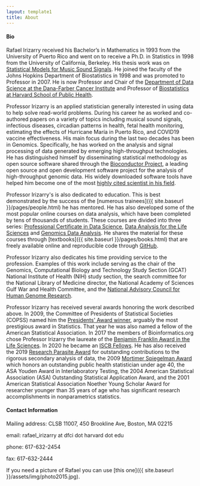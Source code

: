 ```yaml
---
layout: template1
title: About
---
```


#### Bio

Rafael Irizarry received his Bachelor’s in Mathematics in 1993 from the University of Puerto Rico and went on to receive a Ph.D. in Statistics in 1998 from the University of California, Berkeley. His thesis work was on [Statistical Models for Music Sound Signals](http://citeseerx.ist.psu.edu/viewdoc/download?doi=10.1.1.34.7828&rep=rep1&type=pdf). He joined the faculty of the Johns Hopkins Department of Biostatistics in 1998 and was promoted to Professor in 2007. He is now Professor and Chair of the [Department of Data Science at the Dana-Farber Cancer Institute](http://ds.dfci.harvard.edu/) and Professor of [Biostatistics at Harvard School of Public Health](https://www.hsph.harvard.edu/biostatistics/). 

Professor Irizarry is an applied statistician generally interested in using data to help solve read-world problems. During his career he as worked and co-authored papers on a variety of topics including musical sound signals, infectious diseases, circadian patterns in health, fetal health monitoring, estimating the effects of Hurricane María in Puerto Rico, and COVID19 vaccine effectiveness. His main focus during the last two decades has been in Genomics. Specifically, he has worked on the analysis and signal processing of data generated by emerging high-throughput technologies. He has distinguished himself by disseminating statistical methodology as open source software shared through the [Bioconductor Project](https://en.wikipedia.org/wiki/Bioconductor), a leading open source and open development software project for the analysis of high-throughput genomic data. His widely downloaded software tools have helped him become one of the most [highly cited scientist in his field](https://www.hsph.harvard.edu/news/hsph-in-the-news/twenty-one-faculty-cited-as-outstanding-in-their-fields/). 

Professor Irizarry's is also dedicated to education. This is best demonstrated by the success of the [numerous trainees]({{ site.baseurl }}/pages/people.html) he has mentored. He has also developed some of the most popular online courses on data analysis, which have been completed by tens of thousands of students. These courses are divided into three series: [Professional Certificate in Data Science](https://www.edx.org/professional-certificate/harvardx-data-science), [Data Analysis for the Life Sciences](https://www.edx.org/xseries/data-analysis-life-sciences) and [Genomics Data Analysis](https://www.edx.org/xseries/genomics-data-analysis). He shares the material for these courses through [textbooks]({{ site.baseurl }}/pages/books.html) that are freely available online and reproducible code through [GitHub](https://github.com/rafalab).

Professor Irizarry also dedicates his time providing service to the profession. Examples of this work include serving as the chair of the Genomics, Computational Biology and Technology Study Section (GCAT) National Institute of Health (NIH) study section, the search committee for the National Library of Medicine director, the National Academy of Sciences Gulf War and Health Committee, and the [National Advisory Council for Human Genome Research](https://www.genome.gov/about-nhgri/Institute-Advisors/National-Advisory-Council-for-Human-Genome-Research).

Professor Irizarry has received several awards honoring the work described above. In 2009, the Committee of Presidents of Statistical Societies (COPSS) named him the [Presidents' Award winner](https://en.wikipedia.org/wiki/COPSS_Presidents%27_Award), arguably the most prestigious award in Statistics. That year he was also named a fellow of the American Statistical Association. In 2017 the members of Bioinformatics.org chose Professor Irizarry the laureate of the [Benjamin Franklin Award in the Life Sciences](https://en.wikipedia.org/wiki/Benjamin_Franklin_Award_(Bioinformatics)). In 2020 he became an [ISCB Fellows](https://www.iscb.org/iscb-news-items/4250-2020-feb19-iscb-congratulates-2020-class-fellows). He has also received the 2019 [Research Parasite Award](https://en.wikipedia.org/wiki/Research_Parasite_Award) for outstanding contributions to the rigorous secondary analysis of data, the 2009 [Mortimer Spiegelman Award](https://www.apha.org/apha-communities/member-sections/applied-public-health-statistics/who-we-are/awards) which honors an outstanding public health statistician under age 40, the ASA Youden Award in Interlaboratory Testing, the 2004 American Statistical Association (ASA) Outstanding Statistical Application Award, and the 2001 American Statistical Association Noether Young Scholar Award for researcher younger than 35 years of age who has significant research accomplishments in nonparametrics statistics.

#### Contact Information

Mailing address: CLSB 11007, 450 Brookline Ave, Boston, MA 02215

email: rafael_irizarry at dfci dot harvard dot edu

phone: 617-632-2454

fax: 617-632-2444

If you need a picture of Rafael you can use [this one]({{ site.baseurl }}/assets/img/photo2015.jpg).

